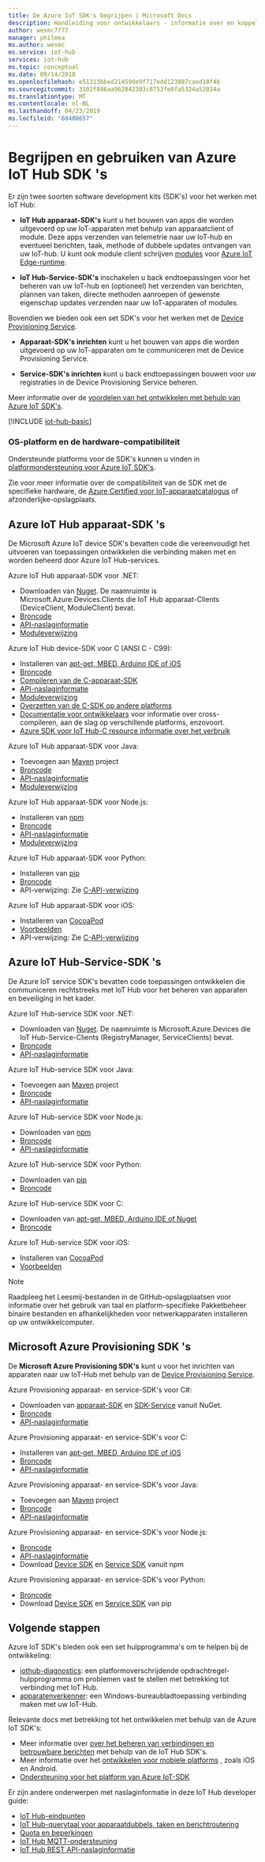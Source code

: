 ```yaml
---
title: De Azure IoT SDK's begrijpen | Microsoft Docs
description: Handleiding voor ontwikkelaars - informatie over en koppelingen naar de verschillende Azure IoT-apparaat en service-SDK's die u gebruiken kunt om apps op apparaten en back-end-apps te bouwen.
author: wesmc7777
manager: philmea
ms.author: wesmc
ms.service: iot-hub
services: iot-hub
ms.topic: conceptual
ms.date: 09/14/2018
ms.openlocfilehash: e51313bbed21459de9f717edd123887caed18f4b
ms.sourcegitcommit: 3102f886aa962842303c8753fe8fa5324a52834a
ms.translationtype: MT
ms.contentlocale: nl-NL
ms.lasthandoff: 04/23/2019
ms.locfileid: "60400657"
---
```

# <a name="understand-and-use-azure-iot-hub-sdks"></a>Begrijpen en gebruiken van Azure IoT Hub SDK 's

Er zijn twee soorten software development kits (SDK's) voor het werken met IoT Hub:

* **IoT Hub apparaat-SDK's** kunt u het bouwen van apps die worden uitgevoerd op uw IoT-apparaten met behulp van apparaatclient of module. Deze apps verzenden van telemetrie naar uw IoT-hub en eventueel berichten, taak, methode of dubbele updates ontvangen van uw IoT-hub.  U kunt ook module client schrijven [modules](../iot-edge/iot-edge-modules.md) voor [Azure IoT Edge-runtime](../iot-edge/about-iot-edge.md).

* **IoT Hub-Service-SDK's** inschakelen u back endtoepassingen voor het beheren van uw IoT-hub en (optioneel) het verzenden van berichten, plannen van taken, directe methoden aanroepen of gewenste eigenschap updates verzenden naar uw IoT-apparaten of modules.

Bovendien we bieden ook een set SDK's voor het werken met de [Device Provisioning Service](../iot-dps/about-iot-dps.md).
* **Apparaat-SDK's inrichten** kunt u het bouwen van apps die worden uitgevoerd op uw IoT-apparaten om te communiceren met de Device Provisioning Service.

* **Service-SDK's inrichten** kunt u back endtoepassingen bouwen voor uw registraties in de Device Provisioning Service beheren.

Meer informatie over de [voordelen van het ontwikkelen met behulp van Azure IoT SDK's](https://azure.microsoft.com/blog/benefits-of-using-the-azure-iot-sdks-in-your-azure-iot-solution/).

[!INCLUDE [iot-hub-basic](../../includes/iot-hub-basic-partial.md)]


### <a name="os-platform-and-hardware-compatibility"></a>OS-platform en de hardware-compatibiliteit

Ondersteunde platforms voor de SDK's kunnen u vinden in [platformondersteuning voor Azure IoT SDK's](iot-hub-device-sdk-platform-support.md).

Zie voor meer informatie over de compatibiliteit van de SDK met de specifieke hardware, de [Azure Certified voor IoT-apparaatcatalogus](https://catalog.azureiotsolutions.com/) of afzonderlijke-opslagplaats.

## <a name="azure-iot-hub-device-sdks"></a>Azure IoT Hub apparaat-SDK 's

De Microsoft Azure IoT device SDK's bevatten code die vereenvoudigt het uitvoeren van toepassingen ontwikkelen die verbinding maken met en worden beheerd door Azure IoT Hub-services.

Azure IoT Hub apparaat-SDK voor .NET: 

* Downloaden van [Nuget](https://www.nuget.org/packages/Microsoft.Azure.Devices.Client/).  De naamruimte is Microsoft.Azure.Devices.Clients die IoT Hub apparaat-Clients (DeviceClient, ModuleClient) bevat.
* [Broncode](https://github.com/Azure/azure-iot-sdk-csharp)
* [API-naslaginformatie](https://docs.microsoft.com/dotnet/api/microsoft.azure.devices?view=azure-dotnet)
* [Moduleverwijzing](https://docs.microsoft.com/dotnet/api/microsoft.azure.devices.client.moduleclient?view=azure-dotnet)

Azure IoT Hub device-SDK voor C (ANSI C - C99):

* Installeren van [apt-get, MBED, Arduino IDE of iOS](https://github.com/Azure/azure-iot-sdk-c/blob/master/readme.md#packages-and-libraries)
* [Broncode](https://github.com/Azure/azure-iot-sdk-c)
* [Compileren van de C-apparaat-SDK](https://github.com/Azure/azure-iot-sdk-c/blob/master/iothub_client/readme.md#compiling-the-c-device-sdk)
* [API-naslaginformatie](https://docs.microsoft.com/azure/iot-hub/iot-c-sdk-ref/)
* [Moduleverwijzing](https://docs.microsoft.com/azure/iot-hub/iot-c-sdk-ref/iothub-module-client-h)
* [Overzetten van de C-SDK op andere platforms](https://github.com/Azure/azure-c-shared-utility/blob/master/devdoc/porting_guide.md)
* [Documentatie voor ontwikkelaars](https://github.com/Azure/azure-iot-sdk-c/tree/master/doc) voor informatie over cross-compileren, aan de slag op verschillende platforms, enzovoort.
* [Azure SDK voor IoT Hub-C resource informatie over het verbruik](https://github.com/Azure/azure-iot-sdk-c/blob/master/doc/c_sdk_resource_information.md)

Azure IoT Hub apparaat-SDK voor Java: 

* Toevoegen aan [Maven](https://github.com/Azure/azure-iot-sdk-java/blob/master/doc/java-devbox-setup.md#for-the-device-sdk) project
* [Broncode](https://github.com/Azure/azure-iot-sdk-java)
* [API-naslaginformatie](https://docs.microsoft.com/java/api/com.microsoft.azure.sdk.iot.device)
* [Moduleverwijzing](https://docs.microsoft.com/java/api/com.microsoft.azure.sdk.iot.device.moduleclient?view=azure-java-stable)

Azure IoT Hub apparaat-SDK voor Node.js: 

* Installeren van [npm](https://www.npmjs.com/package/azure-iot-device)
* [Broncode](https://github.com/Azure/azure-iot-sdk-node)
* [API-naslaginformatie](https://docs.microsoft.com/javascript/api/azure-iot-device/?view=azure-iot-typescript-latest)
* [Moduleverwijzing](https://docs.microsoft.com/javascript/api/azure-iot-device/moduleclient?view=azure-node-latest)

Azure IoT Hub apparaat-SDK voor Python: 

* Installeren van [pip](https://pypi.python.org/pypi/azure-iothub-device-client/)
* [Broncode](https://github.com/Azure/azure-iot-sdk-python)
* API-verwijzing: Zie [C-API-verwijzing](https://docs.microsoft.com/azure/iot-hub/iot-c-sdk-ref/)

Azure IoT Hub apparaat-SDK voor iOS: 

* Installeren van [CocoaPod](https://cocoapods.org/pods/AzureIoTHubClient)
* [Voorbeelden](https://github.com/Azure-Samples/azure-iot-samples-ios)
* API-verwijzing: Zie [C-API-verwijzing](https://docs.microsoft.com/azure/iot-hub/iot-c-sdk-ref/)

## <a name="azure-iot-hub-service-sdks"></a>Azure IoT Hub-Service-SDK 's

De Azure IoT service SDK's bevatten code toepassingen ontwikkelen die communiceren rechtstreeks met IoT Hub voor het beheren van apparaten en beveiliging in het kader.

Azure IoT Hub-service SDK voor .NET:

* Downloaden van [Nuget](https://www.nuget.org/packages/Microsoft.Azure.Devices/).  De naamruimte is Microsoft.Azure.Devices die IoT Hub-Service-Clients (RegistryManager, ServiceClients) bevat.
* [Broncode](https://github.com/Azure/azure-iot-sdk-csharp)
* [API-naslaginformatie](https://docs.microsoft.com/dotnet/api/microsoft.azure.devices)

Azure IoT Hub-service SDK voor Java: 

* Toevoegen aan [Maven](https://github.com/Azure/azure-iot-sdk-java/blob/master/doc/java-devbox-setup.md#for-the-service-sdk) project
* [Broncode](https://github.com/Azure/azure-iot-sdk-java)
* [API-naslaginformatie](https://docs.microsoft.com/java/api/com.microsoft.azure.sdk.iot.service)

Azure IoT Hub-service SDK voor Node.js: 

* Downloaden van [npm](https://www.npmjs.com/package/azure-iothub)
* [Broncode](https://github.com/Azure/azure-iot-sdk-node)
* [API-naslaginformatie](https://docs.microsoft.com/javascript/api/azure-iothub/?view=azure-iot-typescript-latest)

Azure IoT Hub-service SDK voor Python: 

* Downloaden van [pip](https://pypi.python.org/pypi/azure-iothub-service-client/)
* [Broncode](https://github.com/Azure/azure-iot-sdk-python)

Azure IoT Hub-service SDK voor C: 

* Downloaden van [apt-get, MBED, Arduino IDE of Nuget](https://github.com/Azure/azure-iot-sdk-c/blob/master/readme.md)
* [Broncode](https://github.com/Azure/azure-iot-sdk-c)

Azure IoT Hub-service SDK voor iOS: 

* Installeren van [CocoaPod](https://cocoapods.org/pods/AzureIoTHubServiceClient)
* [Voorbeelden](https://github.com/Azure-Samples/azure-iot-samples-ios)

> [!NOTE]
> Raadpleeg het Leesmij-bestanden in de GitHub-opslagplaatsen voor informatie over het gebruik van taal en platform-specifieke Pakketbeheer binaire bestanden en afhankelijkheden voor netwerkapparaten installeren op uw ontwikkelcomputer.

## <a name="microsoft-azure-provisioning-sdks"></a>Microsoft Azure Provisioning SDK 's

De **Microsoft Azure Provisioning SDK's** kunt u voor het inrichten van apparaten naar uw IoT-Hub met behulp van de [Device Provisioning Service](../iot-dps/about-iot-dps.md).

Azure Provisioning apparaat- en service-SDK's voor C#:

* Downloaden van [apparaat-SDK](https://www.nuget.org/packages/Microsoft.Azure.Devices.Provisioning.Client/) en [SDK-Service](https://www.nuget.org/packages/Microsoft.Azure.Devices.Provisioning.Service/) vanuit NuGet.
* [Broncode](https://github.com/Azure/azure-iot-sdk-csharp/)
* [API-naslaginformatie](https://docs.microsoft.com/dotnet/api/microsoft.azure.devices.provisioning.client?view=azure-dotnet)

Azure Provisioning apparaat- en service-SDK's voor C:

* Installeren van [apt-get, MBED, Arduino IDE of iOS](https://github.com/Azure/azure-iot-sdk-c/blob/master/readme.md#packages-and-libraries)
* [Broncode](https://github.com/Azure/azure-iot-sdk-c/blob/master/provisioning_client)
* [API-naslaginformatie](https://docs.microsoft.com/azure/iot-hub/iot-c-sdk-ref/)

Azure Provisioning apparaat- en service-SDK's voor Java:

* Toevoegen aan [Maven](https://github.com/Azure/azure-iot-sdk-java/blob/master/doc/java-devbox-setup.md#for-the-service-sdk) project
* [Broncode](https://github.com/Azure/azure-iot-sdk-java/blob/master/provisioning)
* [API-naslaginformatie](https://docs.microsoft.com/java/api/com.microsoft.azure.sdk.iot.provisioning.device?view=azure-java-stable)

Azure Provisioning apparaat- en service-SDK's voor Node.js:

* [Broncode](https://github.com/Azure/azure-iot-sdk-node/tree/master/provisioning)
* [API-naslaginformatie](https://docs.microsoft.com/javascript/api/overview/azure/iothubdeviceprovisioning?view=azure-node-latest)
* Download [Device SDK](https://badge.fury.io/js/azure-iot-provisioning-device) en [Service SDK](https://badge.fury.io/js/azure-iot-provisioning-service) vanuit npm

Azure Provisioning apparaat- en service-SDK's voor Python:

* [Broncode](https://github.com/Azure/azure-iot-sdk-python)
* Download [Device SDK](https://pypi.org/project/azure-iot-provisioning-device-client/) en [Service SDK](https://pypi.org/project/azure-iothub-provisioningserviceclient/) van pip

## <a name="next-steps"></a>Volgende stappen

Azure IoT SDK's bieden ook een set hulpprogramma's om te helpen bij de ontwikkeling:
* [iothub-diagnostics](https://github.com/Azure/iothub-diagnostics): een platformoverschrijdende opdrachtregel-hulpprogramma om problemen vast te stellen met betrekking tot verbinding met IoT Hub.
* [apparatenverkenner](https://github.com/Azure/azure-iot-sdk-csharp/tree/master/tools/DeviceExplorer): een Windows-bureaubladtoepassing verbinding maken met uw IoT-Hub.

Relevante docs met betrekking tot het ontwikkelen met behulp van de Azure IoT SDK's:
* Meer informatie over [over het beheren van verbindingen en betrouwbare berichten](iot-hub-reliability-features-in-sdks.md) met behulp van de IoT Hub SDK's.
* Meer informatie over het [ontwikkelen voor mobiele platforms](iot-hub-how-to-develop-for-mobile-devices.md) , zoals iOS en Android.
* [Ondersteuning voor het platform van Azure IoT-SDK](iot-hub-device-sdk-platform-support.md)


Er zijn andere onderwerpen met naslaginformatie in deze IoT Hub developer guide:

* [IoT Hub-eindpunten](iot-hub-devguide-endpoints.md)
* [IoT Hub-querytaal voor apparaatdubbels, taken en berichtroutering](iot-hub-devguide-query-language.md)
* [Quota en beperkingen](iot-hub-devguide-quotas-throttling.md)
* [IoT Hub MQTT-ondersteuning](iot-hub-mqtt-support.md)
* [IoT Hub REST API-naslaginformatie](/rest/api/iothub/)
